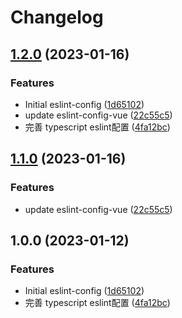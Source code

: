 # Changelog

## [1.2.0](https://github.com/fearclear/eslint-config/compare/release-please-action-v1.1.0...release-please-action-v1.2.0) (2023-01-16)


### Features

* Initial eslint-config ([1d65102](https://github.com/fearclear/eslint-config/commit/1d651029d4ca3c861dfc024fdba3e72f7ecb8efd))
* update eslint-config-vue ([22c55c5](https://github.com/fearclear/eslint-config/commit/22c55c5fde96b1f8c83eab12833912880fde7506))
* 完善 typescript eslint配置 ([4fa12bc](https://github.com/fearclear/eslint-config/commit/4fa12bc2fa9821e29f93dc6769979fbbcec82f30))

## [1.1.0](https://github.com/fearclear/eslint-config/compare/v1.0.0...v1.1.0) (2023-01-16)


### Features

* update eslint-config-vue ([22c55c5](https://github.com/fearclear/eslint-config/commit/22c55c5fde96b1f8c83eab12833912880fde7506))

## 1.0.0 (2023-01-12)


### Features

* Initial eslint-config ([1d65102](https://github.com/fearclear/eslint-config/commit/1d651029d4ca3c861dfc024fdba3e72f7ecb8efd))
* 完善 typescript eslint配置 ([4fa12bc](https://github.com/fearclear/eslint-config/commit/4fa12bc2fa9821e29f93dc6769979fbbcec82f30))

